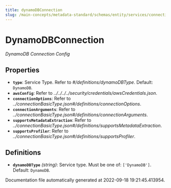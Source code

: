```yaml
---
title: dynamoDBConnection
slug: /main-concepts/metadata-standard/schemas/entity/services/connections/database/dynamodbconnection
---
```


# DynamoDBConnection

*DynamoDB Connection Config*

## Properties

- **`type`**: Service Type. Refer to *#/definitions/dynamoDBType*. Default: `DynamoDB`.
- **`awsConfig`**: Refer to *../../../../security/credentials/awsCredentials.json*.
- **`connectionOptions`**: Refer to *../connectionBasicType.json#/definitions/connectionOptions*.
- **`connectionArguments`**: Refer to *../connectionBasicType.json#/definitions/connectionArguments*.
- **`supportsMetadataExtraction`**: Refer to *../connectionBasicType.json#/definitions/supportsMetadataExtraction*.
- **`supportsProfiler`**: Refer to *../connectionBasicType.json#/definitions/supportsProfiler*.
## Definitions

- **`dynamoDBType`** *(string)*: Service type. Must be one of: `['DynamoDB']`. Default: `DynamoDB`.


Documentation file automatically generated at 2022-09-18 19:21:45.413954.
